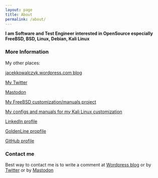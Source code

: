 ```yaml
---
layout: page
title: About
permalink: /about/
---
```


**I am Software and Test Engineer interested in OpenSource especially FreeBSD, BSD, Linux, Debian, Kali Linux**

### More Information

My other places:

[jacekkowalczyk.wordpress.com blog](https://jacekkowalczyk.wordpress.com/)

[My Twitter](https://mobile.twitter.com/jacekkowalczy10/)

[Mastodon](https://mastodon.technology/@kowalczy)

[My FreeBSD customization/manuals project](https://gitlab.com/jacekkowalczyk82/freebsd)

[My configs and manuals for my Kali Linux customization](https://gitlab.com/jacekkowalczyk82/my-debian)

[LinkedIn profile](https://www.linkedin.com/in/jacek-kowalczyk-4800644/)

[GoldenLine propfile](http://www.goldenline.pl/jacek-kowalczyk6)

[GitHub profile](https://github.com/jacekkowalczyk82)

### Contact me

Best way to contact  me is to write a comment at [Wordpress blog](https://jacekkowalczyk.wordpress.com/) or by [Twitter](https://mobile.twitter.com/jacekkowalczy10/) or by [Mastodon](https://mastodon.technology/@kowalczy)


